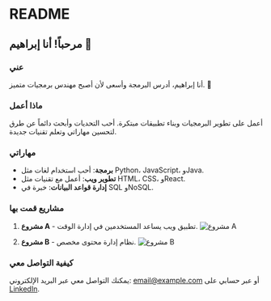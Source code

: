 # README

## مرحباً! أنا إبراهيم 👋

### عني
أنا إبراهيم، أدرس البرمجة وأسعى لأن أصبح مهندس برمجيات متميز. 💪

### ماذا أعمل
أعمل على تطوير البرمجيات وبناء تطبيقات مبتكرة. أحب التحديات وأبحث دائماً عن طرق لتحسين مهاراتي وتعلم تقنيات جديدة.

### مهاراتي
- **برمجة**: أحب استخدام لغات مثل Python، JavaScript، وJava.
- **تطوير ويب**: أعمل مع تقنيات مثل HTML، CSS، وReact.
- **إدارة قواعد البيانات**: خبرة في SQL وNoSQL.

### مشاريع قمت بها
1. **مشروع A** - تطبيق ويب يساعد المستخدمين في إدارة الوقت.
   ![مشروع A](https://media.giphy.com/media/3o6ozpD5oTSLCa6r9a/giphy.gif)
   
2. **مشروع B** - نظام إدارة محتوى مخصص.
   ![مشروع B](https://media.giphy.com/media/3o6fJvC0iyj1D0tdB6/giphy.gif)

### كيفية التواصل معي
يمكنك التواصل معي عبر البريد الإلكتروني: [email@example.com](mailto:email@example.com) أو عبر حسابي على [LinkedIn](https://www.linkedin.com/in/ibrahim).


